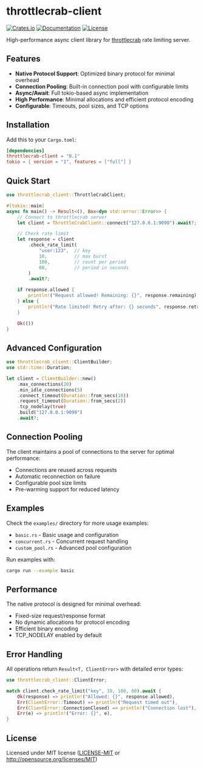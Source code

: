 # throttlecrab-client

[![Crates.io](https://img.shields.io/crates/v/throttlecrab-client.svg)](https://crates.io/crates/throttlecrab-client)
[![Documentation](https://docs.rs/throttlecrab-client/badge.svg)](https://docs.rs/throttlecrab-client)
[![License](https://img.shields.io/crates/l/throttlecrab-client.svg)](LICENSE-MIT)

High-performance async client library for [throttlecrab](https://crates.io/crates/throttlecrab-server) rate limiting server.

## Features

- **Native Protocol Support**: Optimized binary protocol for minimal overhead
- **Connection Pooling**: Built-in connection pool with configurable limits
- **Async/Await**: Full tokio-based async implementation
- **High Performance**: Minimal allocations and efficient protocol encoding
- **Configurable**: Timeouts, pool sizes, and TCP options

## Installation

Add this to your `Cargo.toml`:

```toml
[dependencies]
throttlecrab-client = "0.1"
tokio = { version = "1", features = ["full"] }
```

## Quick Start

```rust
use throttlecrab_client::ThrottleCrabClient;

#[tokio::main]
async fn main() -> Result<(), Box<dyn std::error::Error>> {
    // Connect to throttlecrab server
    let client = ThrottleCrabClient::connect("127.0.0.1:9090").await?;

    // Check rate limit
    let response = client
        .check_rate_limit(
            "user:123",  // key
            10,          // max burst
            100,         // count per period
            60,          // period in seconds
        )
        .await?;

    if response.allowed {
        println!("Request allowed! Remaining: {}", response.remaining);
    } else {
        println!("Rate limited! Retry after: {} seconds", response.retry_after);
    }

    Ok(())
}
```

## Advanced Configuration

```rust
use throttlecrab_client::ClientBuilder;
use std::time::Duration;

let client = ClientBuilder::new()
    .max_connections(20)
    .min_idle_connections(5)
    .connect_timeout(Duration::from_secs(10))
    .request_timeout(Duration::from_secs(2))
    .tcp_nodelay(true)
    .build("127.0.0.1:9090")
    .await?;
```

## Connection Pooling

The client maintains a pool of connections to the server for optimal performance:

- Connections are reused across requests
- Automatic reconnection on failure
- Configurable pool size limits
- Pre-warming support for reduced latency

## Examples

Check the `examples/` directory for more usage examples:

- `basic.rs` - Basic usage and configuration
- `concurrent.rs` - Concurrent request handling
- `custom_pool.rs` - Advanced pool configuration

Run examples with:

```bash
cargo run --example basic
```

## Performance

The native protocol is designed for minimal overhead:
- Fixed-size request/response format
- No dynamic allocations for protocol encoding
- Efficient binary encoding
- TCP_NODELAY enabled by default

## Error Handling

All operations return `Result<T, ClientError>` with detailed error types:

```rust
use throttlecrab_client::ClientError;

match client.check_rate_limit("key", 10, 100, 60).await {
    Ok(response) => println!("Allowed: {}", response.allowed),
    Err(ClientError::Timeout) => println!("Request timed out"),
    Err(ClientError::ConnectionClosed) => println!("Connection lost"),
    Err(e) => println!("Error: {}", e),
}
```

## License

Licensed under MIT license ([LICENSE-MIT](../LICENSE-MIT) or http://opensource.org/licenses/MIT)